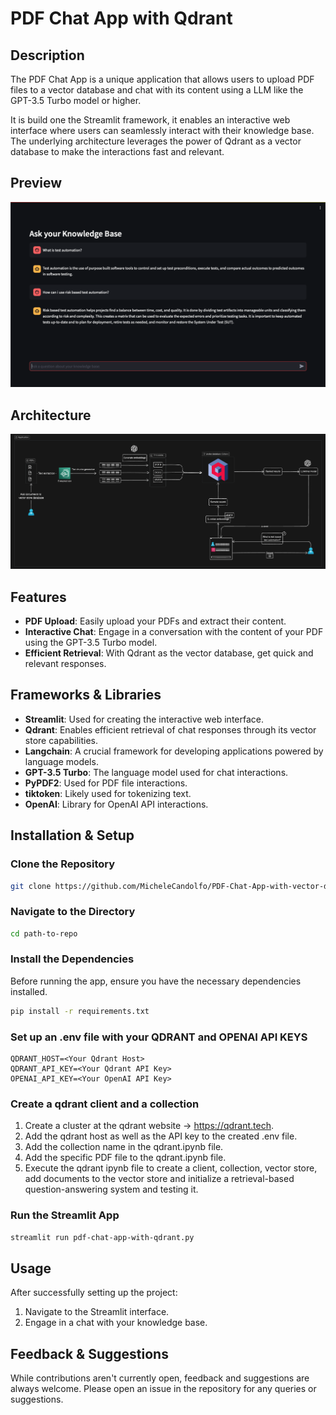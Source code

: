 
# PDF Chat App with Qdrant

## Description

The PDF Chat App is a unique application that allows users to upload PDF files to a vector database and chat with its content using a LLM like the GPT-3.5 Turbo model or higher. 

It is build one the Streamlit framework, it enables an interactive web interface where users can seamlessly interact with their knowledge base. The underlying architecture leverages the power of Qdrant as a vector database to make the interactions fast and relevant.

## Preview
<p align="center">
  <img src="images/preview-pdf-chat-app.png" alt="Demo of the application">
</p>

## Architecture
<p align="center">
  <img src="images/pdf-chat-app-architecture.png" alt="Architecture of the PDF Chat App">
</p>

## Features

- **PDF Upload**: Easily upload your PDFs and extract their content.
- **Interactive Chat**: Engage in a conversation with the content of your PDF using the GPT-3.5 Turbo model.
- **Efficient Retrieval**: With Qdrant as the vector database, get quick and relevant responses.

## Frameworks & Libraries
- **Streamlit**: Used for creating the interactive web interface.
- **Qdrant**: Enables efficient retrieval of chat responses through its vector store capabilities.
- **Langchain**: A crucial framework for developing applications powered by language models.
- **GPT-3.5 Turbo**: The language model used for chat interactions.
- **PyPDF2**: Used for PDF file interactions.
- **tiktoken**: Likely used for tokenizing text.
- **OpenAI**: Library for OpenAI API interactions.

## Installation & Setup

### **Clone the Repository**

```bash
git clone https://github.com/MicheleCandolfo/PDF-Chat-App-with-vector-database
```

### **Navigate to the Directory**

```bash
cd path-to-repo
```



### **Install the Dependencies**

Before running the app, ensure you have the necessary dependencies installed.

```bash
pip install -r requirements.txt
```

### **Set up an .env file with your QDRANT and OPENAI API KEYS**

```env
QDRANT_HOST=<Your Qdrant Host>
QDRANT_API_KEY=<Your Qdrant API Key>
OPENAI_API_KEY=<Your OpenAI API Key>
```
### **Create a qdrant client and a collection**
1. Create a cluster at the qdrant website -> https://qdrant.tech.
2. Add the qdrant host as well as the API key to the created .env file. 
3. Add the collection name in the qdrant.ipynb file.
4. Add the specific PDF file to the qdrant.ipynb file.
5. Execute the qdrant ipynb file to create a client, collection, vector store, add documents to the vector store and initialize a retrieval-based question-answering system and testing it.

### **Run the Streamlit App**

```bash
streamlit run pdf-chat-app-with-qdrant.py
```

## Usage

After successfully setting up the project:

1. Navigate to the Streamlit interface.
2. Engage in a chat with your knowledge base.

## Feedback & Suggestions

While contributions aren't currently open, feedback and suggestions are always welcome. Please open an issue in the repository for any queries or suggestions.
